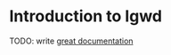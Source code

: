 # Introduction to lgwd

TODO: write [great documentation](http://jacobian.org/writing/what-to-write/)
